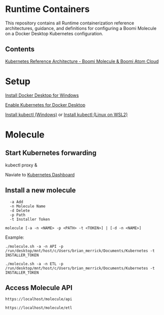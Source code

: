 # Runtime Containers

This repository contains all Runtime containerization reference architectures, guidance, and definitions for configuring a Boomi Molecule on a Docker Desktop Kubernetes configuration.

## Contents

[Kubernetes Reference Architecture - Boomi Molecule & Boomi Atom Cloud](https://bitbucket.org/officialboomi/runtime-containers/src/master/Kubernetes/)

# Setup
[Install Docker Desktop for Windows](https://hub.docker.com/editions/community/docker-ce-desktop-windows)

[Enable Kubernetes for Docker Desktop](https://docs.docker.com/desktop/kubernetes/)

[Install kubectl (Windows)](https://kubernetes.io/docs/tasks/tools/install-kubectl-windows/) or [Install kubectl (Linux on WSL2)](https://kubernetes.io/docs/tasks/tools/install-kubectl-linux/)

# Molecule

## Start Kubernetes forwarding

kubectl proxy &

Naviate to [Kubernetes Dashboard](http://localhost:8001/api/v1/namespaces/kubernetes-dashboard/services/https:kubernetes-dashboard:/proxy/)

## Install a new molecule

```
  -a Add
  -n Molecule Name
  -d Delete
  -p Path
  -t Installer Token
  
molecule [-a -n <NAME> -p <PATH> -t <TOKEN>] | [-d -n <NAME>]

```

Example:

```
./molecule.sh -a -n API -p /run/desktop/mnt/host/c/Users/brian_merrick/Documents/Kubernetes -t INSTALLER_TOKEN

./molecule.sh -a -n ETL -p /run/desktop/mnt/host/c/Users/brian_merrick/Documents/Kubernetes -t INSTALLER_TOKEN
```

## Access Molecule API
```
https://localhost/molecule/api

https://localhost/molecule/etl
```